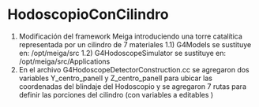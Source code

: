 # HodoscopioConCilindro
1)   Modificación del framework Meiga introduciendo una torre catalítica representada por un cilindro de 7 materiales
 1.1) G4Models se sustituye en:
/opt/meiga/src
 1.2) G4HodoscopeSimulator se sustituye en:
/opt/meiga/src/Applications
3)   En el archivo G4HodoscopeDetectorConstruction.cc se agregaron dos variables Y_centro_panelI y Z_centro_panelI para ubicar las coordenadas del blindaje del Hodoscopio y se agregaron 7 rutas para definir las porciones del cilindro (con variables a editables )
